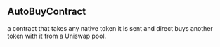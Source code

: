## AutoBuyContract

a contract that takes any native token it is sent and direct buys another token with it from a Uniswap pool.
